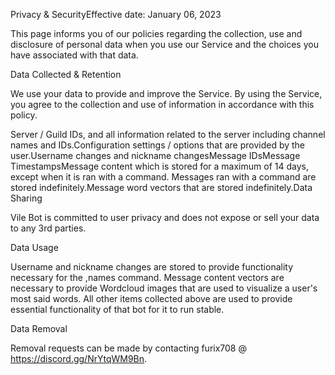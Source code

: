 Privacy & SecurityEffective date: January 06, 2023

This page informs you of our policies regarding the collection, use and disclosure of personal data when you use our Service and the choices you have associated with that data.

Data Collected & Retention

We use your data to provide and improve the Service. By using the Service, you agree to the collection and use of information in accordance with this policy.

Server / Guild IDs, and all information related to the server including channel names and IDs.Configuration settings / options that are provided by the user.Username changes and nickname changesMessage IDsMessage TimestampsMessage content which is stored for a maximum of 14 days, except when it is ran with a command. Messages ran with a command are stored indefinitely.Message word vectors that are stored indefinitely.Data Sharing

Vile Bot is committed to user privacy and does not expose or sell your data to any 3rd parties.

Data Usage

Username and nickname changes are stored to provide functionality necessary for the ,names command. Message content vectors are necessary to provide Wordcloud images that are used to visualize a user's most said words. All other items collected above are used to provide essential functionality of that bot for it to run stable.

Data Removal

Removal requests can be made by contacting furix708 @ https://discord.gg/NrYtqWM9Bn.
